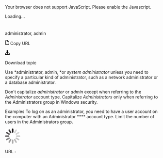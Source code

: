 Your browser does not support JavaScript. Please enable the Javascript.

Loading...

# 

administrator, admin

![Copy URL](administrator-admin_files/Copy.png)
Copy URL

![Download](administrator-admin_files/Download.png)

Download topic

Use *administrator, admin, *or *system administrator* unless you need to specify a particular kind of administrator, such as a network administrator or a database administrator.

Don't capitalize *administrator* or *admin* except when referring to the *Administrator* account type. Capitalize *Administrators* only when referring to the Administrators group in Windows security.

Examples
To log on as an administrator, you need to have a user account on the computer with an Administrator **** account type. 
Limit the number of users in the Administrators group.

![In progress](administrator-admin_files/activity-large.gif)

URL :
